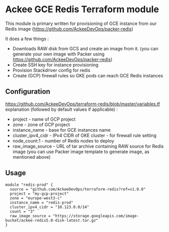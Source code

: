 # Ackee GCE Redis Terraform module

This module is primary written for provisioning of GCE instance from our Redis image (https://github.com/AckeeDevOps/packer-redis)

It does a few things :
* Downloads RAW disk from GCS and create an image from it. (you can generate your own image with Packer using https://github.com/AckeeDevOps/packer-redis)
* Create SSH key for instance provisioning
* Provision Stackdriver config for redis
* Create (GCP) firewall rules so GKE pods can reach GCE Redis instances


## Configuration

https://github.com/AckeeDevOps/terraform-redis/blob/master/variables.tf explanation  (followed by default values if applicable) :

* project - name of GCP project
* zone - zone of GCP project
* instance_name - base for GCE instances name
* cluster_ipv4_cidr - IPv4 CIDR of GKE cluster - for firewall rule setting
* node_count:1 - number of Redis nodes to deploy
* raw_image_source -  URL of tar archive containing RAW source for Redis image (you can use Packer image template to generate image, as mentioned above)

## Usage

```hcl
module "redis-prod" {
  source = "github.com/AckeeDevOps/terraform-redis?ref=v1.0.0"
  project = "my-gcp-project"
  zone = "europe-west3-c"
  instance_name = "redis-prod"
  cluster_ipv4_cidr = "10.123.0.0/14"
  count = "3"
  raw_image_source = "https://storage.googleapis.com/image-bucket/ackee-redis5.0-disk-latest.tar.gz"
}

```
